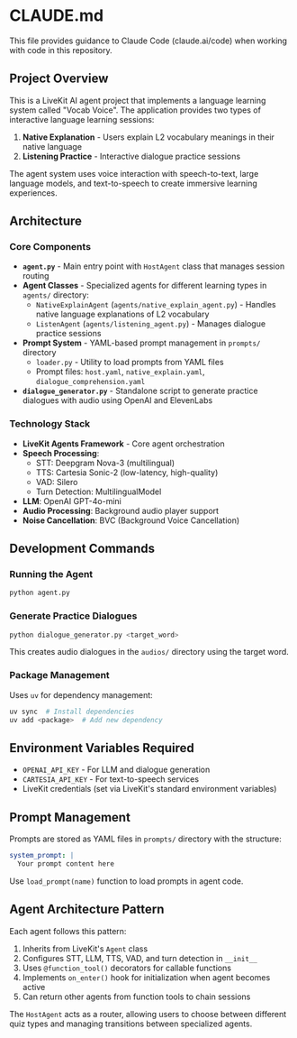 # CLAUDE.md

This file provides guidance to Claude Code (claude.ai/code) when working with code in this repository.

## Project Overview

This is a LiveKit AI agent project that implements a language learning system called "Vocab Voice". The application provides two types of interactive language learning sessions:

1. **Native Explanation** - Users explain L2 vocabulary meanings in their native language
2. **Listening Practice** - Interactive dialogue practice sessions

The agent system uses voice interaction with speech-to-text, large language models, and text-to-speech to create immersive learning experiences.

## Architecture

### Core Components

- **`agent.py`** - Main entry point with `HostAgent` class that manages session routing
- **Agent Classes** - Specialized agents for different learning types in `agents/` directory:
  - `NativeExplainAgent` (`agents/native_explain_agent.py`) - Handles native language explanations of L2 vocabulary
  - `ListenAgent` (`agents/listening_agent.py`) - Manages dialogue practice sessions
- **Prompt System** - YAML-based prompt management in `prompts/` directory
  - `loader.py` - Utility to load prompts from YAML files
  - Prompt files: `host.yaml`, `native_explain.yaml`, `dialogue_comprehension.yaml`
- **`dialogue_generator.py`** - Standalone script to generate practice dialogues with audio using OpenAI and ElevenLabs

### Technology Stack

- **LiveKit Agents Framework** - Core agent orchestration
- **Speech Processing**:
  - STT: Deepgram Nova-3 (multilingual)
  - TTS: Cartesia Sonic-2 (low-latency, high-quality)
  - VAD: Silero
  - Turn Detection: MultilingualModel
- **LLM**: OpenAI GPT-4o-mini
- **Audio Processing**: Background audio player support
- **Noise Cancellation**: BVC (Background Voice Cancellation)

## Development Commands

### Running the Agent
```bash
python agent.py
```

### Generate Practice Dialogues
```bash
python dialogue_generator.py <target_word>
```
This creates audio dialogues in the `audios/` directory using the target word.

### Package Management
Uses `uv` for dependency management:
```bash
uv sync  # Install dependencies
uv add <package>  # Add new dependency
```

## Environment Variables Required

- `OPENAI_API_KEY` - For LLM and dialogue generation
- `CARTESIA_API_KEY` - For text-to-speech services
- LiveKit credentials (set via LiveKit's standard environment variables)

## Prompt Management

Prompts are stored as YAML files in `prompts/` directory with the structure:
```yaml
system_prompt: |
  Your prompt content here
```

Use `load_prompt(name)` function to load prompts in agent code.

## Agent Architecture Pattern

Each agent follows this pattern:
1. Inherits from LiveKit's `Agent` class
2. Configures STT, LLM, TTS, VAD, and turn detection in `__init__`
3. Uses `@function_tool()` decorators for callable functions
4. Implements `on_enter()` hook for initialization when agent becomes active
5. Can return other agents from function tools to chain sessions

The `HostAgent` acts as a router, allowing users to choose between different quiz types and managing transitions between specialized agents.